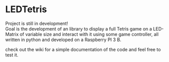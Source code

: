# LEDTetris
Project is still in development!  
Goal is the development of an library to display a full Tetris game on a LED-Matrix of variable size and interact with it using some game controller, all written in python and developed on a Raspberry PI 3 B.  

check out the wiki for a simple documentation of the code and feel free to test it.

